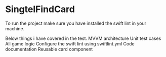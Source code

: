 # SingtelFindCard
To run the project make sure you have installed the swift lint in your machine.

Below things i have covered in the test.
MVVM architecture
Unit test cases
All game logic
Configure the swift lint using swiftlint.yml
Code documentation
Reusable card component
